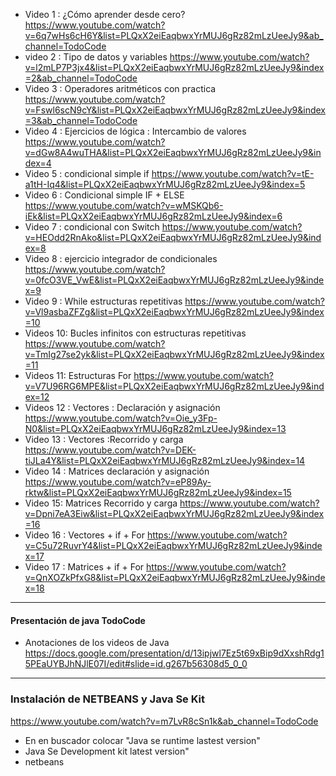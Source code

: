 - Video 1 :  ¿Cómo aprender desde cero? https://www.youtube.com/watch?v=6q7wHs6cH6Y&list=PLQxX2eiEaqbwxYrMUJ6gRz82mLzUeeJy9&ab_channel=TodoCode
- video 2 : Tipo de datos y variables  https://www.youtube.com/watch?v=l2mLP7P3jx4&list=PLQxX2eiEaqbwxYrMUJ6gRz82mLzUeeJy9&index=2&ab_channel=TodoCode
- Video 3 : Operadores aritméticos con practica https://www.youtube.com/watch?v=Fswl6scN9cY&list=PLQxX2eiEaqbwxYrMUJ6gRz82mLzUeeJy9&index=3&ab_channel=TodoCode
- Video 4 :  Ejercicios de lógica : Intercambio de valores https://www.youtube.com/watch?v=dGw8A4wuTHA&list=PLQxX2eiEaqbwxYrMUJ6gRz82mLzUeeJy9&index=4
- Video 5 : condicional simple if https://www.youtube.com/watch?v=tE-a1tH-Iq4&list=PLQxX2eiEaqbwxYrMUJ6gRz82mLzUeeJy9&index=5
- Video 6 : Condicional simple IF + ELSE https://www.youtube.com/watch?v=wMSKQb6-iEk&list=PLQxX2eiEaqbwxYrMUJ6gRz82mLzUeeJy9&index=6
- Video 7 : condicional con Switch https://www.youtube.com/watch?v=HEOdd2RnAko&list=PLQxX2eiEaqbwxYrMUJ6gRz82mLzUeeJy9&index=8
- Video 8 : ejercicio integrador de condicionales https://www.youtube.com/watch?v=0fcO3VE_VwE&list=PLQxX2eiEaqbwxYrMUJ6gRz82mLzUeeJy9&index=9
- Video 9 : While estructuras repetitivas https://www.youtube.com/watch?v=Vl9asbaZFZg&list=PLQxX2eiEaqbwxYrMUJ6gRz82mLzUeeJy9&index=10
- Videos 10: Bucles infinitos con estructuras repetitivas https://www.youtube.com/watch?v=TmIg27se2yk&list=PLQxX2eiEaqbwxYrMUJ6gRz82mLzUeeJy9&index=11
- Videos 11: Estructuras For https://www.youtube.com/watch?v=V7U96RG6MPE&list=PLQxX2eiEaqbwxYrMUJ6gRz82mLzUeeJy9&index=12
- Videos 12 : Vectores : Declaración y asignación https://www.youtube.com/watch?v=Oie_y3Fp-N0&list=PLQxX2eiEaqbwxYrMUJ6gRz82mLzUeeJy9&index=13
- Video 13 :  Vectores :Recorrido y carga https://www.youtube.com/watch?v=DEK-tiJLa4Y&list=PLQxX2eiEaqbwxYrMUJ6gRz82mLzUeeJy9&index=14
- Video 14 : Matrices declaración y asignación  https://www.youtube.com/watch?v=eP89Ay-rktw&list=PLQxX2eiEaqbwxYrMUJ6gRz82mLzUeeJy9&index=15
- Video 15: Matrices Recorrido y carga https://www.youtube.com/watch?v=Dpni7eA3Eiw&list=PLQxX2eiEaqbwxYrMUJ6gRz82mLzUeeJy9&index=16
- Video 16 : Vectores + if + For https://www.youtube.com/watch?v=C5u72RuvrY4&list=PLQxX2eiEaqbwxYrMUJ6gRz82mLzUeeJy9&index=17
- Video 17 : Matrices  + if + For https://www.youtube.com/watch?v=QnXOZkPfxG8&list=PLQxX2eiEaqbwxYrMUJ6gRz82mLzUeeJy9&index=18




-------
#### Presentación de java TodoCode
- Anotaciones de los videos de Java
https://docs.google.com/presentation/d/13ipjwl7Ez5t69xBip9dXxshRdg15PEaUYBJhNJlE07I/edit#slide=id.g267b56308d5_0_0
------
### Instalación de NETBEANS y Java Se Kit
https://www.youtube.com/watch?v=m7LvR8cSn1k&ab_channel=TodoCode
- En en buscador colocar "Java se runtime lastest version"
- Java Se Development kit latest version"
- netbeans